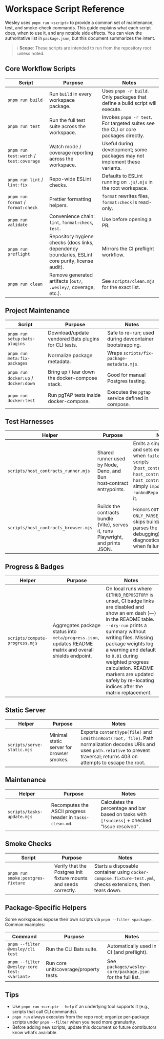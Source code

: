 # Workspace Script Reference

Wesley uses `pnpm run <script>` to provide a common set of maintenance, test, and smoke-check commands. This guide explains what each script does, when to use it, and any notable side effects. You can view the authoritative list in `package.json`, but this document summarizes the intent.

> ℹ️ **Scope**: These scripts are intended to run from the repository root unless noted.

## Core Workflow Scripts

| Script | Purpose | Notes |
| --- | --- | --- |
| `pnpm run build` | Run `build` in every workspace package. | Uses `pnpm -r build`. Only packages that define a build script will execute. |
| `pnpm run test` | Run the full test suite across the workspace. | Invokes `pnpm -r test`. For targeted suites see the CLI or core packages directly. |
| `pnpm run test:watch` / `test:coverage` | Watch mode / coverage reporting across the workspace. | Useful during development; some packages may not implement these variants. |
| `pnpm run lint` / `lint:fix` | Repo-wide ESLint checks. | Defaults to ESLint running on `.js`/`.mjs` in the root workspace. |
| `pnpm run format` / `format:check` | Prettier formatting helpers. | `format` rewrites files, `format:check` is read-only. |
| `pnpm run validate` | Convenience chain: `lint`, `format:check`, `test`. | Use before opening a PR. |
| `pnpm run preflight` | Repository hygiene checks (docs links, dependency boundaries, ESLint core purity, license audit). | Mirrors the CI preflight workflow. |
| `pnpm run clean` | Remove generated artifacts (`out/`, `.wesley/`, coverage, etc.). | See `scripts/clean.mjs` for the exact list. |

## Project Maintenance

| Script | Purpose | Notes |
| --- | --- | --- |
| `pnpm run setup:bats-plugins` | Download/update vendored Bats plugins for CLI tests. | Safe to re-run; used during devcontainer bootstrapping. |
| `pnpm run meta:fix-packages` | Normalize package metadata. | Wraps `scripts/fix-package-metadata.mjs`. |
| `pnpm run docker:up` / `docker:down` | Bring up / tear down the docker-compose stack. | Good for manual Postgres testing. |
| `pnpm run docker:test` | Run pgTAP tests inside docker-compose. | Executes the `pgtap` service defined in compose. |

## Test Harnesses

| Helper | Purpose | Notes |
| --- | --- | --- |
| `scripts/host_contracts_runner.mjs` | Shared runner used by Node, Deno, and Bun host‑contract entrypoints. | Emits a single JSON result and sets exit code (0 when `failed === 0`). Entry scripts (`host_contracts_node.mjs`, `host_contracts_deno.mjs`, `host_contracts_bun.mjs`) simply `import { runAndReport }` and await it. |
| `scripts/host_contracts_browser.mjs` | Builds the contracts bundle (Vite), serves it, runs Playwright, and prints JSON. | Honors `OUT_JSON`. When `ONLY_PARSE_OUT_JSON=1`, skips build/serve and only parses the file (useful for debugging). Logs verifyIr diagnostics to stderr when failures occur. |

## Progress & Badges

| Helper | Purpose | Notes |
| --- | --- | --- |
| `scripts/compute-progress.mjs` | Aggregates package status into `meta/progress.json`, updates README matrix and overall shields endpoint. | On local runs where `GITHUB_REPOSITORY` is unset, CI badge links are disabled and show an em dash (—) in the README table. `--dry-run` prints a summary without writing files. Missing package weights log a warning and default to `0.01` during weighted progress calculation. README markers are updated safely by re-locating indices after the matrix replacement. |

## Static Server

| Helper | Purpose | Notes |
| --- | --- | --- |
| `scripts/serve-static.mjs` | Minimal static server for browser smokes. | Exports `contentType(file)` and `isWithinRoot(root, file)`. Path normalization decodes URIs and uses `path.relative` to prevent traversal; returns 403 on attempts to escape the root. |

## Maintenance

| Helper | Purpose | Notes |
| --- | --- | --- |
| `scripts/tasks-update.mjs` | Recomputes the ASCII progress header in `tasks-clean.md`. | Calculates the percentage and bar based on tasks with `[!success]` + checked "Issue resolved". |

## Smoke Checks

| Script | Purpose | Notes |
| --- | --- | --- |
| `pnpm run smoke:postgres-fixture` | Verify that the Postgres init fixture mounts and seeds correctly. | Starts a disposable container using `docker-compose.fixture-test.yml`, checks extensions, then tears down. |

## Package-Specific Helpers

Some workspaces expose their own scripts via `pnpm --filter <package>`. Common examples:

| Command | Purpose | Notes |
| --- | --- | --- |
| `pnpm --filter @wesley/cli test` | Run the CLI Bats suite. | Automatically used in CI (and preflight). |
| `pnpm --filter @wesley-core test:<variant>` | Run core unit/coverage/property tests. | See `packages/wesley-core/package.json` for the full list. |

## Tips

- Use `pnpm run <script> --help` if an underlying tool supports it (e.g., scripts that call CLI commands).
- `pnpm run` always executes from the repo root; organize per-package scripts under `pnpm --filter` when you need more granularity.
- Before adding new scripts, update this document so future contributors know what’s available.
